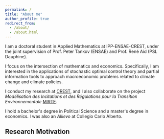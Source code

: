 ```yaml
---
permalink: /
title: "About me"
author_profile: true
redirect_from: 
  - /about/
  - /about.html
---
```


I am a doctoral student in Applied Mathematics at IPP-ENSAE-CREST, under the joint supervision of Prof. Peter Tankov (ENSAE) and Prof. René Aid (PSL Dauphine).

I focus on the intersection of mathematics and economics. Specifically, I am interested in the applications of stochastic optimal control theory and partial information tools to approach macroeconomic problems related to climate change and climate policies.

 I conduct my research at [CREST](https://crest.science), and I also collaborate on the project *Modélisation des Incitations et des Régulations pour la Transition Environnementale* [MIRTE](https://www.maths-vives.fr). 

I hold a bachelor's degree in Political Science and a master's degree in economics. I was also an *Allievo* at Collegio Carlo Alberto. 

## Research Motivation 

